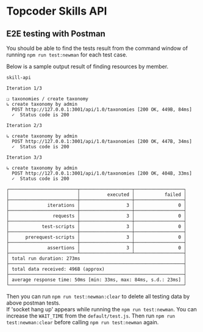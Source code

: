 # Topcoder Skills API

## E2E testing with Postman

You should be able to find the tests result from the command window of running `npm run test:newman` for each test case.

Below is a sample output result of finding resources by member.

```
skill-api

Iteration 1/3

❏ taxonomies / create taxonomy
↳ create taxonomy by admin
  POST http://127.0.0.1:3001/api/1.0/taxonomies [200 OK, 449B, 84ms]
  ✓  Status code is 200

Iteration 2/3

↳ create taxonomy by admin
  POST http://127.0.0.1:3001/api/1.0/taxonomies [200 OK, 447B, 34ms]
  ✓  Status code is 200

Iteration 3/3

↳ create taxonomy by admin
  POST http://127.0.0.1:3001/api/1.0/taxonomies [200 OK, 404B, 33ms]
  ✓  Status code is 200

┌─────────────────────────┬───────────────────┬──────────────────┐
│                         │          executed │           failed │
├─────────────────────────┼───────────────────┼──────────────────┤
│              iterations │                 3 │                0 │
├─────────────────────────┼───────────────────┼──────────────────┤
│                requests │                 3 │                0 │
├─────────────────────────┼───────────────────┼──────────────────┤
│            test-scripts │                 3 │                0 │
├─────────────────────────┼───────────────────┼──────────────────┤
│      prerequest-scripts │                 3 │                0 │
├─────────────────────────┼───────────────────┼──────────────────┤
│              assertions │                 3 │                0 │
├─────────────────────────┴───────────────────┴──────────────────┤
│ total run duration: 273ms                                      │
├────────────────────────────────────────────────────────────────┤
│ total data received: 496B (approx)                             │
├────────────────────────────────────────────────────────────────┤
│ average response time: 50ms [min: 33ms, max: 84ms, s.d.: 23ms] │
└────────────────────────────────────────────────────────────────┘
```

Then you can run `npm run test:newman:clear` to delete all testing data by above postman tests.  
If 'socket hang up' appears while running the `npm run test:newman`. You can increase the `WAIT_TIME` from the `default/test.js`.
 Then run `npm run test:newman:clear` before calling `npm run test:newman` again.
